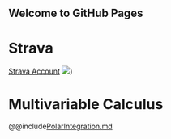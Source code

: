 ## Welcome to GitHub Pages
# Strava
[Strava Account](https://strava.com/athletes/91865061)
[<img src="https://badges.strava.com/echelon-sprite-48.png">](https://strava.com/athletes/91865061))

# Multivariable Calculus
@@include[PolarIntegration.md](PolarIntegration.md)
